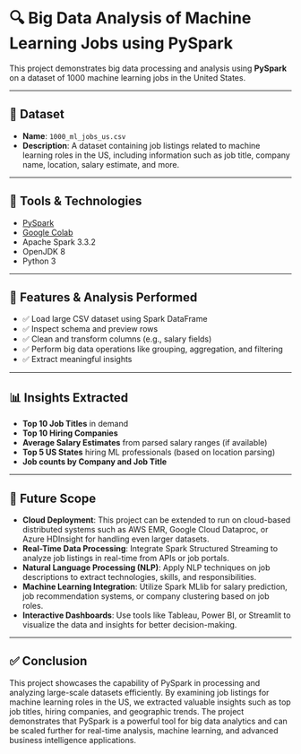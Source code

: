 # 🔍 Big Data Analysis of Machine Learning Jobs using PySpark

This project demonstrates big data processing and analysis using **PySpark** on a dataset of 1000 machine learning jobs in the United States.

---

## 📁 Dataset

- **Name**: `1000_ml_jobs_us.csv`
- **Description**: A dataset containing job listings related to machine learning roles in the US, including information such as job title, company name, location, salary estimate, and more.

---

## 🧰 Tools & Technologies

- [PySpark](https://spark.apache.org/docs/latest/api/python/)
- [Google Colab](https://colab.research.google.com/)
- Apache Spark 3.3.2
- OpenJDK 8
- Python 3

---

## 🚀 Features & Analysis Performed

- ✅ Load large CSV dataset using Spark DataFrame
- ✅ Inspect schema and preview rows
- ✅ Clean and transform columns (e.g., salary fields)
- ✅ Perform big data operations like grouping, aggregation, and filtering
- ✅ Extract meaningful insights

---

## 📊 Insights Extracted

- **Top 10 Job Titles** in demand
- **Top 10 Hiring Companies**
- **Average Salary Estimates** from parsed salary ranges (if available)
- **Top 5 US States** hiring ML professionals (based on location parsing)
- **Job counts by Company and Job Title**

---
## 🔮 Future Scope

- **Cloud Deployment**: This project can be extended to run on cloud-based distributed systems such as AWS EMR, Google Cloud Dataproc, or Azure HDInsight for handling even larger datasets.
- **Real-Time Data Processing**: Integrate Spark Structured Streaming to analyze job listings in real-time from APIs or job portals.
- **Natural Language Processing (NLP)**: Apply NLP techniques on job descriptions to extract technologies, skills, and responsibilities.
- **Machine Learning Integration**: Utilize Spark MLlib for salary prediction, job recommendation systems, or company clustering based on job roles.
- **Interactive Dashboards**: Use tools like Tableau, Power BI, or Streamlit to visualize the data and insights for better decision-making.

---

## ✅ Conclusion

This project showcases the capability of PySpark in processing and analyzing large-scale datasets efficiently. By examining job listings for machine learning roles in the US, we extracted valuable insights such as top job titles, hiring companies, and geographic trends. The project demonstrates that PySpark is a powerful tool for big data analytics and can be scaled further for real-time analysis, machine learning, and advanced business intelligence applications.
